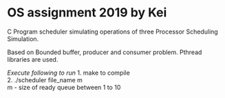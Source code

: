 # OS assignment 2019 by Kei

C Program scheduler simulating operations of three Processor Scheduling Simulation.

Based on Bounded buffer, producer and consumer problem. Pthread libraries are used.

*Execute following to run*
    1. make to compile<br>
    2. ./scheduler file_name m<br>
       m - size of ready queue between 1 to 10<br>


